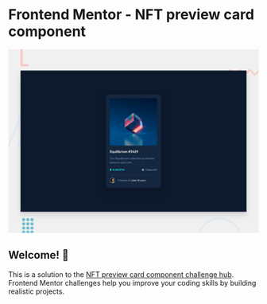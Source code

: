 # Frontend Mentor - NFT preview card component

![Design preview for the NFT preview card component coding challenge](./public/design/desktop-preview.jpg)

 
 ## Welcome! 👋

This is a solution to the [NFT preview card component challenge hub](https://www.frontendmentor.io/challenges/nft-preview-card-component-SbdUL_w0U/hub/nft-preview-card-component-57x5DegyY). Frontend Mentor challenges help you improve your coding skills by building realistic projects.
